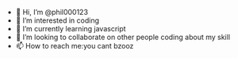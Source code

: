 - 👋 Hi, I’m @phil000123
- 👀 I’m interested in coding
- 🌱 I’m currently learning javascript
- 💞️ I’m looking to collaborate on other people coding about my skill
- 📫 How to reach me:you cant  bzooz

<!---
phil000123/phil000123 is a ✨ special ✨ repository because its `README.md` (this file) appears on your GitHub profile.
You can click the Preview link to take a look at your changes.
--->
